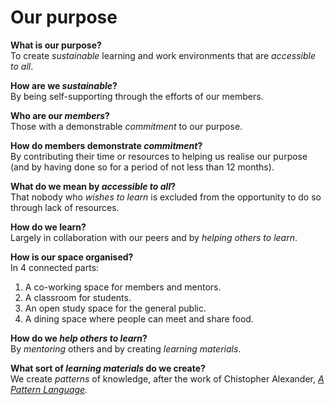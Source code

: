 # Our purpose

**What is our purpose?**  
To create *sustainable* learning and work environments that are *accessible to all*.

**How are we *sustainable*?**  
By being self-supporting through the efforts of our members.

**Who are our *members*?**  
Those with a demonstrable *commitment* to our purpose.

**How do members demonstrate *commitment*?**  
By contributing their time or resources to helping us realise our purpose (and by having done so for a period of not less than 12 months).

**What do we mean by *accessible to all*?**  
That nobody who *wishes to learn* is excluded from the opportunity to do so through lack of resources.

**How do we learn?**  
Largely in collaboration with our peers and by *helping others to learn*.

**How is our space organised?**  
In 4 connected parts:

1. A co-working space for members and mentors.
2. A classroom for students.
3. An open study space for the general public.
4. A dining space where people can meet and share food.

**How do we *help others to learn*?**  
By *mentoring* others and by creating *learning materials*.

**What sort of *learning materials* do we create?**  
We create *patterns* of knowledge, after the work of Chistopher Alexander, [*A Pattern Language*](https://en.wikipedia.org/wiki/A_Pattern_Language).















